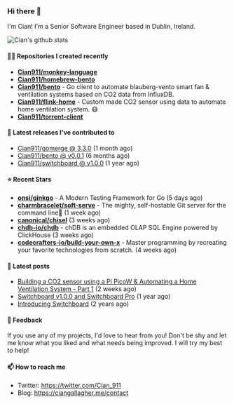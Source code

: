 ### Hi there 👋

I'm Cian! I'm a Senior Software Engineer based in Dublin, Ireland.

![Cian's github stats](https://github-readme-stats.vercel.app/api?username=CIan911&theme=dracula&show_icons=true)

#### 👨‍💻 Repositories I created recently
- **[Cian911/monkey-language](https://github.com/Cian911/monkey-language)**
- **[Cian911/homebrew-bento](https://github.com/Cian911/homebrew-bento)**
- **[Cian911/bento](https://github.com/Cian911/bento)** - Go client to automate blauberg-vento smart fan &amp; ventilation systems based on CO2 data from InfluxDB.
- **[Cian911/flink-home](https://github.com/Cian911/flink-home)** - Custom made CO2 sensor using data to automate home ventilation system. :mask:
- **[Cian911/torrent-client](https://github.com/Cian911/torrent-client)**

#### 🚀 Latest releases I've contributed to


- [Cian911/gomerge @ 3.3.0](https://github.com/Cian911/gomerge/releases/tag/3.3.0) (1 month ago)
- [Cian911/bento @ v0.0.1](https://github.com/Cian911/bento/releases/tag/v0.0.1) (6 months ago)
- [Cian911/switchboard @ v1.0.0](https://github.com/Cian911/switchboard/releases/tag/v1.0.0) (1 year ago)

#### ⭐ Recent Stars


- **[onsi/ginkgo](https://github.com/onsi/ginkgo)** - A Modern Testing Framework for Go (5 days ago)
- **[charmbracelet/soft-serve](https://github.com/charmbracelet/soft-serve)** - The mighty, self-hostable Git server for the command line🍦 (1 week ago)
- **[canonical/chisel](https://github.com/canonical/chisel)** (3 weeks ago)
- **[chdb-io/chdb](https://github.com/chdb-io/chdb)** - chDB is an embedded OLAP SQL Engine powered by ClickHouse (3 weeks ago)
- **[codecrafters-io/build-your-own-x](https://github.com/codecrafters-io/build-your-own-x)** - Master programming by recreating your favorite technologies from scratch. (4 weeks ago)

#### 📄 Latest posts
- [Building a CO2 sensor using a Pi PicoW &amp; Automating a Home Ventilation System - Part 1](https://ciangallagher.me/2023/11/04/custom-co2-sensor-using-using-pi-picow/) (2 weeks ago)
- [Switchboard v1.0.0 and Switchboard Pro](https://ciangallagher.me/2022/09/17/Switchboard-v1-and-pro/) (1 year ago)
- [Introducing Switchboard](https://ciangallagher.me/2022/01/28/Introducing-switchboard/) (2 years ago)

#### 💬 Feedback

If you use any of my projects, I'd love to hear from you! Don't be shy and let me know what you liked
and what needs being improved. I will try my best to help!

#### 📫 How to reach me

- Twitter: https://twitter.com/Cian_911
- Blog: https://ciangallagher.me/contact
